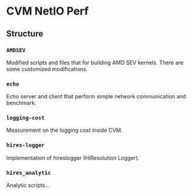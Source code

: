 # CVM NetIO Perf

## Structure

### `AMDSEV`

Modified scripts and files that for building AMD SEV kernels. There are some customized modifications.

### `echo`

Echo server and client that perform simple network communication and benchmark.

### `logging-cost`

Measurement on the logging cost inside CVM.

### `hires-logger`

Implementation of hireslogger (HiResolution Logger).

### `hires_analytic`

Analytic scripts...

